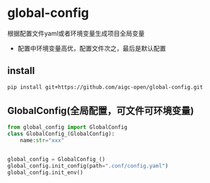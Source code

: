 # global-config
根据配置文件yaml或者环境变量生成项目全局变量
- 配置中环境变量高优，配置文件次之，最后是默认配置

## install
```bash
pip install git+https://github.com/aigc-open/global-config.git
```

## GlobalConfig(全局配置，可文件可环境变量)

```python
from global_config import GlobalConfig
class GlobalConfig_(GlobalConfig):
    name:str="xxx"


global_config = GlobalConfig_()
global_config.init_config(path=".conf/config.yaml")
global_config.init_env()
```